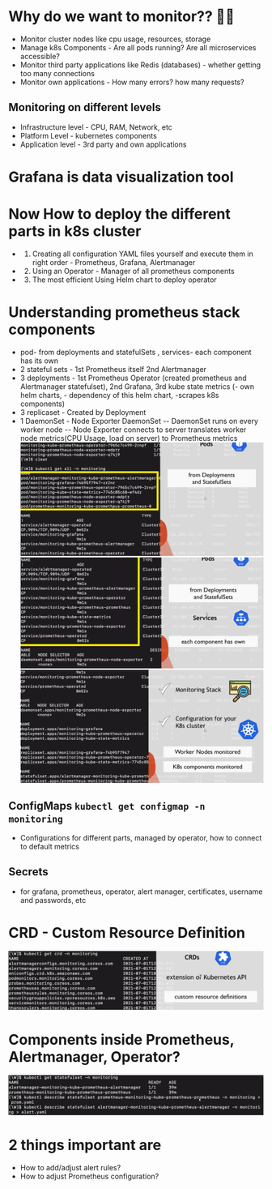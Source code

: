 # Why do we want to monitor?? 🤷‍♂️
- Monitor cluster nodes like cpu usage, resources, storage
- Manage k8s Components - Are all pods running? Are all microservices accessible?  
- Monitor third party applications like Redis (databases) - whether getting too many connections 
- Monitor own applications - How many errors? how many requests?

## Monitoring on different levels 
- Infrastructure level - CPU, RAM, Network, etc
- Platform Level - kubernetes components
- Application level - 3rd party and own applications

# Grafana is data visualization tool

# Now How to deploy the different parts in k8s cluster
- 1. Creating all configuration YAML files yourself and execute them in right order - Prometheus, Grafana, Alertmanager
- 2. Using an Operator - Manager of all prometheus components 
- 3. The most efficient Using Helm chart to deploy operator 

# Understanding prometheus stack components

- pod- from deployments and statefulSets , services- each component has its own
- 2 stateful sets - 1st Prometheus itself 2nd Alertmanager
- 3 deployments - 1st Prometheus Operator (created prometheus and Alertmanager statefulset), 2nd Grafana, 3rd kube state metrics (- own helm charts, - dependency of this helm chart, -scrapes k8s components)
- 3 replicaset - Created by Deployment 
- 1 DaemonSet -  Node Exporter DaemonSet
-- DaemonSet runs on every worker node 
-- Node Exporter connects to server translates worker node metrics(CPU Usage, load on server) to Prometheus metrics
![stack-components](/assests/stack-components-pod.png)
![stack-components-service](/assests/stack-components-service.png)
![stack-components-others](/assests/stack-components-others.png)

## ConfigMaps `kubectl get configmap -n monitoring` 
- Configurations for different parts, managed by operator, how to connect to default metrics
## Secrets 
- for grafana, prometheus, operator, alert manager, certificates, username and passwords, etc
# CRD - Custom Resource Definition
![crd-example](/assests/crd-example.png)

# Components inside Prometheus, Alertmanager, Operator?
![cmds-inside-describe](/assests/cmds-inside-describe.png)

# 2 things important are 
- How to add/adjust alert rules?
- How to adjust Prometheus configuration?